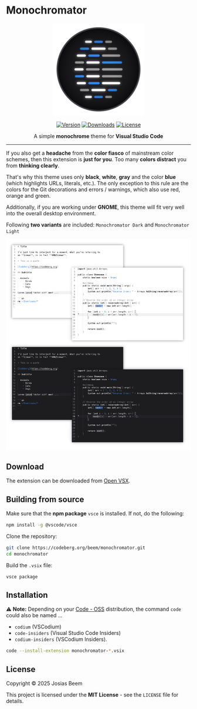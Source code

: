 # Monochromator

<p align="center">
  <img src="./images/icon.png" height=250 width=250 />
</p>

<p align="center">
  <a href="https://open-vsx.org/extension/beem/monochromator"><img src="https://img.shields.io/open-vsx/v/beem/monochromator?label=Version&color=%233584e4" alt="Version" /></a>
  <a href="https://open-vsx.org/extension/beem/monochromator"><img src="https://img.shields.io/open-vsx/dt/beem/monochromator?label=Downloads&color=%233584e4" alt="Downloads" /></a>
  <a href="https://codeberg.org/beem/monochromator/raw/branch/master/LICENSE"><img src="https://img.shields.io/badge/License-MIT-%233584e4" alt="License" /></a>
</p>

<p align="center">
  A simple <b>monochrome</b> theme for <b>Visual Studio Code</b>
</p>

---

If you also get a **headache** from the **color fiasco** of mainstream color schemes, then this extension is **just for you**. Too many **colors distract** you from **thinking clearly**.

That's why this theme uses only **black**, **white**, **gray** and the color **blue** (which highlights URLs, literals, etc.). The only exception to this rule are the colors for the Git decorations and errors / warnings, which also use red, orange and green.

Additionally, if you are working under **GNOME**, this theme will fit very well into the overall desktop environment.

Following **two variants** are included: `Monochromator Dark` and `Monochromator Light`

![Screenshots](./images/screenshots.png)

## Download

The extension can be downloaded from [Open VSX](https://open-vsx.org/extension/beem/monochromator).

## Building from source

Make sure that the **npm package** `vsce` is installed. If not, do the following:

```sh
npm install -g @vscode/vsce
```

Clone the repository:

```sh
git clone https://codeberg.org/beem/monochromator.git
cd monochromator
```

Build the `.vsix` file:

```sh
vsce package
```

## Installation

⚠️ **Note:** Depending on your [Code - OSS](https://github.com/microsoft/vscode) distribution, the command `code` could also be named ...
- `codium` (VSCodium)
- `code-insiders` (Visual Studio Code Insiders)
- `codium-insiders` (VSCodium Insiders).

```sh
code --install-extension monochromator-*.vsix
```

## License

Copyright © 2025 Josias Beem

This project is licensed under the **MIT License** - see the `LICENSE` file for details.
